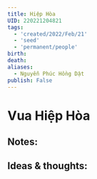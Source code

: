 ```yaml
---
title: Hiệp Hòa
UID: 220221204821
tags:
  - 'created/2022/Feb/21'
  - 'seed'
  - 'permanent/people'
birth:
death:
aliases:
  - Nguyễn Phúc Hồng Dật
publish: False
---
```

# Vua Hiệp Hòa

## Notes:


## Ideas & thoughts:
